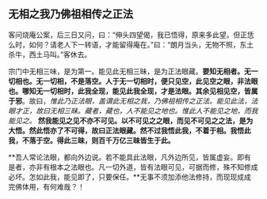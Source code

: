 ##  无相之我乃佛祖相传之正法

客问烧庵公案，后三日又问，曰：“伸头四望偈，我已悟得，原来多此望。但正恁么时，如何？请老人下一转语，才能留得庵在。”曰：“朗月当头，无物不照，东土杀牛，西土马叫。”客休去。

宗门中无相三味，是为第一。能见此无相三昧，是为正法眼藏。**要知无相者。无一切相也。无一切相，不是落空。人于无一切相时，便只见空，此见空之眼，非法眼也。哪知无一切相时，此我全现，能见此我全现，才是法眼。其余见相见空，皆属于邪**。故曰，*惟此乃正法眼，盖谓此无相之我，乃佛祖相传之正法。能见此法，法眼才正，故曰无相三昧。藏者，藏也，人不能见之地也。惟此人不能见之地，而我能见之。* **然我能见之见不亦不可见。以不可见之之眼，而见不可见之之法，是为大悟。然此悟亦了不可得，故曰正法眼藏。然不过我悟此我，不着于相。我悟此我，不落于空。得此三昧，则百千万亿三昧皆生于此。**

**吾人常论法眼，都向外边说。若不能具此法眼，凡外边所见，皆属虚妄。即有是者，亦非有根本之法眼也。凡一切外道，皆有法眼可见，可据而修，殊不知修成必坏。怎如此我，能见即了，只要保任。**无事不须加添他法修持，而现现成成完佛体用，有何难哉？！

